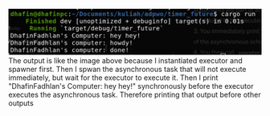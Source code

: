 ![alt text](./images/image.png)
The output is like the image above because I instantiated executor and spawner first. Then I spwan the asynchronous task that will not execute immediately, but wait for the executor to execute it. Then I print "DhafinFadhlan's Computer: hey hey!" synchronously before the executor executes the asynchronous task. Therefore printing that output before other outputs